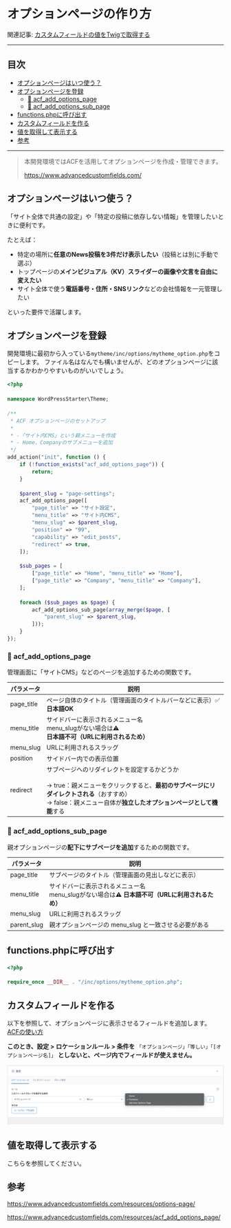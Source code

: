 # オプションページの作り方

関連記事: [カスタムフィールドの値をTwigで取得する](08_カスタムフィールドの値をTwigで取得する.md)

---

## 目次

- [オプションページはいつ使う？](#オプションページはいつ使う)
- [オプションページを登録](#オプションページを登録)
  - [👨 acf_add_options_page](#-acf_add_options_page)
  - [👶 acf_add_options_sub_page](#-acf_add_options_sub_page)
- [functions.phpに呼び出す](#functionsphpに呼び出す)
- [カスタムフィールドを作る](#カスタムフィールドを作る)
- [値を取得して表示する](#値を取得して表示する)
- [参考](#参考)

---

> 本開発環境ではACFを活用してオプションページを作成・管理できます。
> 
> https://www.advancedcustomfields.com/

## オプションページはいつ使う？

「サイト全体で共通の設定」や「特定の投稿に依存しない情報」を管理したいときに便利です。

たとえば：

- 特定の場所に**任意のNews投稿を3件だけ表示したい**（投稿とは別に手動で選ぶ）
- トップページの**メインビジュアル（KV）スライダーの画像や文言を自由に変えたい**
- サイト全体で使う**電話番号・住所・SNSリンク**などの会社情報を一元管理したい

といった要件で活躍します。

## オプションページを登録

開発環境に最初から入っている`mytheme/inc/options/mytheme_option.php`をコピーします。
ファイル名はなんでも構いませんが、どのオプションページに該当するかわかりやすいものがいいでしょう。

```php
<?php

namespace WordPressStarter\Theme;

/**
 * ACF オプションページのセットアップ
 *
 * -「サイト内CMS」という親メニューを作成
 * - Home、Companyのサブメニューを追加
 */
add_action("init", function () {
    if (!function_exists("acf_add_options_page")) {
        return;
    }

    $parent_slug = "page-settings";
    acf_add_options_page([
        "page_title" => "サイト設定",
        "menu_title" => "サイト内CMS",
        "menu_slug" => $parent_slug,
        "position" => "99",
        "capability" => "edit_posts",
        "redirect" => true,
    ]);

    $sub_pages = [
        ["page_title" => "Home", "menu_title" => "Home"],
        ["page_title" => "Company", "menu_title" => "Company"],
    ];

    foreach ($sub_pages as $page) {
        acf_add_options_sub_page(array_merge($page, [
            "parent_slug" => $parent_slug,
        ]));
    }
});
```

### 👨 acf_add_options_page

管理画面に「サイトCMS」などのページを追加するための関数です。

| パラメータ | 説明 |
| --- | --- |
| page_title | ページ自体のタイトル（管理画面のタイトルバーなどに表示）✅ **日本語OK** |
| menu_title | サイドバーに表示されるメニュー名<br/>menu_slugがない場合は⚠️ **日本語不可（URLに利用されるため）** |
| menu_slug | URLに利用されるスラッグ |
| position | サイドバー内での表示位置 |
| redirect | サブページへのリダイレクトを設定するかどうか<br/><br/>→ true：親メニューをクリックすると、**最初のサブページにリダイレクトされる**（おすすめ）<br/>→ false：親メニュー自体が**独立したオプションページとして機能**する |

### 👶 acf_add_options_sub_page

親オプションページの**配下にサブページを追加**するための関数です。

| パラメータ | 説明 |
| --- | --- |
| page_title | サブページのタイトル（管理画面の見出しなどに表示） |
| menu_title | サイドバーに表示されるメニュー名<br/>menu_slugがない場合は⚠️ **日本語不可（URLに利用されるため）** |
| menu_slug | URLに利用されるスラッグ |
| parent_slug | 親オプションページの menu_slug と一致させる必要がある |

## functions.phpに呼び出す

```php
<?php

require_once __DIR__ . "/inc/options/mytheme_option.php";
```

## カスタムフィールドを作る

以下を参照して、オプションページに表示させるフィールドを追加します。
[ACFの使い方](06_ACFの使い方.md)

**このとき、設定 > ロケーションルール > 条件を**
`「オプションページ」「等しい」「[オプションページ名]」`
**としないと、ページ内でフィールドが使えません。**

![ロケーションルール設定](オプションページの作り方/スクリーンショット_2025-06-17_17.58.40.png)

## 値を取得して表示する

こちらを参照してください。

## 参考

https://www.advancedcustomfields.com/resources/options-page/

https://www.advancedcustomfields.com/resources/acf_add_options_page/
